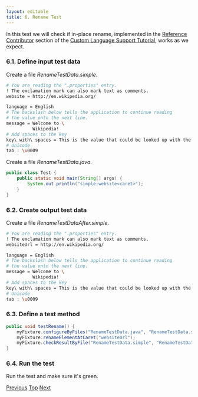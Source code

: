 ```yaml
---
layout: editable
title: 6. Rename Test
---
```



In this test we will check if in-place rename, implemented in the
[Reference Contributor](reference_contributor.html)
section of the
[Custom Language Support Tutorial](cls_tutorial.html), works as we expect.

### 6.1. Define input test data

Create a file *RenameTestData.simple*.

```bash
# You are reading the ".properties" entry.
! The exclamation mark can also mark text as comments.
website = http://en.wikipedia.org/

language = English
# The backslash below tells the application to continue reading
# the value onto the next line.
message = Welcome to \
          Wikipedia!
# Add spaces to the key
key\ with\ spaces = This is the value that could be looked up with the key "key with spaces".
# Unicode
tab : \u0009
```

Create a file *RenameTestData.java*.

```java
public class Test {
    public static void main(String[] args) {
        System.out.println("simple:website<caret>");
    }
}
```

### 6.2. Create output test data

Create a file *RenameTestDataAfter.simple*.

```bash
# You are reading the ".properties" entry.
! The exclamation mark can also mark text as comments.
websiteUrl = http://en.wikipedia.org/

language = English
# The backslash below tells the application to continue reading
# the value onto the next line.
message = Welcome to \
          Wikipedia!
# Add spaces to the key
key\ with\ spaces = This is the value that could be looked up with the key "key with spaces".
# Unicode
tab : \u0009
```

### 6.3. Define a test method

```java
public void testRename() {
    myFixture.configureByFiles("RenameTestData.java", "RenameTestData.simple");
    myFixture.renameElementAtCaret("websiteUrl");
    myFixture.checkResultByFile("RenameTestData.simple", "RenameTestDataAfter.simple", false);
}
```

### 6.4. Run the test

Run the test and make sure it's green.

[Previous](tutorials/writing_tests_for_plugins/formatter_test.html) 
[Top](tutorials/writing_tests_for_plugins.html) 
[Next](tutorials/writing_tests_for_plugins/folding_test.html)


